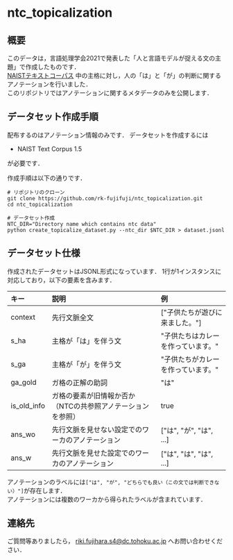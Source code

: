 # ntc_topicalization

## 概要
このデータは，言語処理学会2021で発表した「人と言語モデルが捉える文の主題」で作成したものです．  
[NAISTテキストコーパス](https://sites.google.com/site/naisttextcorpus/)
中の主格に対し，人の「は」と「が」の判断に関するアノテーションを行いました．  
このリポジトリではアノテーションに関するメタデータのみを公開します．

## データセット作成手順
配布するのはアノテーション情報のみです．
データセットを作成するには

- NAIST Text Corpus 1.5

が必要です．

作成手順は以下の通りです．

```
# リポジトリのクローン
git clone https://github.com/rk-fujifuji/ntc_topicalization.git
cd ntc_topicalization

# データセット作成
NTC_DIR="Directory name which contains ntc data"
python create_topicalize_dataset.py --ntc_dir $NTC_DIR > dataset.jsonl
```

## データセット仕様
作成されたデータセットはJSONL形式になっています．
1行が1インスタンスに対応しており，以下の要素を含みます．

| キー        | 説明                                                        | 例                                 | 
| :---------- | :---------------------------------------------------------- | :--------------------------------- | 
| context     | 先行文脈全文                                                | ["子供たちが遊びに来ました。"]     | 
| s_ha        | 主格が「は」を伴う文                                        | "子供たちはカレーを作っています。" | 
| s_ga        | 主格が「が」を伴う文                                        | "子供たちがカレーを作っています。" | 
| ga_gold     | ガ格の正解の助詞                                            | "は"                               | 
| is_old_info | ガ格の要素が旧情報か否か（NTCの共参照アノテーションを参照） | true                               | 
| ans_wo      | 先行文脈を見せない設定でのワーカのアノテーション            | ["は", "が", "は", ...]            | 
| ans_w       | 先行文脈を見せた設定でのワーカのアノテーション              | ["は", "は", "は", ...]            | 

アノテーションのラベルには`["は", "が", "どちらでも良い（この文では判断できない）"]`が存在します．  
アノテーションには複数のワーカから得られたラベルが含まれています．

## 連絡先
ご質問等ありましたら，
[riki.fujihara.s4@dc.tohoku.ac.jp](<mailto:riki.fujihara.s4@dc.tohoku.ac.jp>)
へお問い合わせください．
